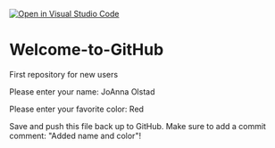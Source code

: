 [![Open in Visual Studio Code](https://classroom.github.com/assets/open-in-vscode-f059dc9a6f8d3a56e377f745f24479a46679e63a5d9fe6f495e02850cd0d8118.svg)](https://classroom.github.com/online_ide?assignment_repo_id=6786999&assignment_repo_type=AssignmentRepo)
# Welcome-to-GitHub
First repository for new users

Please enter your name: JoAnna Olstad

Please enter your favorite color: Red

Save and push this file back up to GitHub. 
Make sure to add a commit comment: "Added name and color"!
